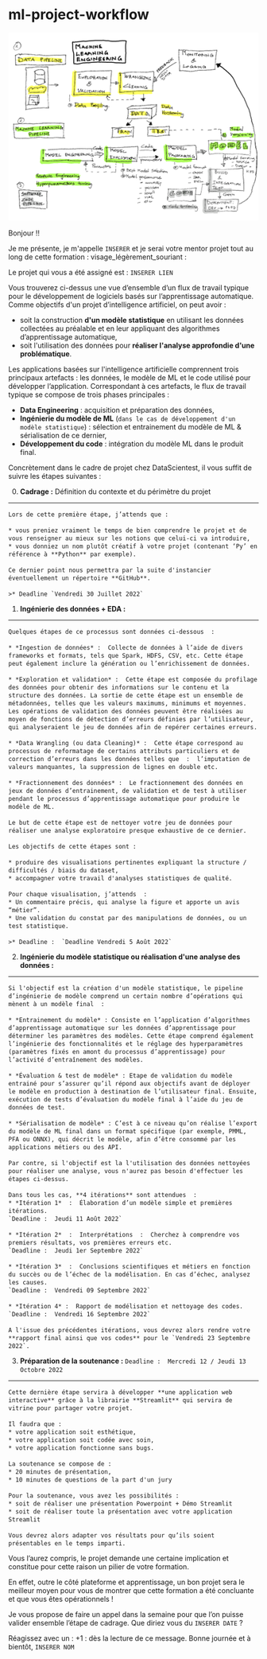 # ml-project-workflow

!["Machine Learning workflow"](./assets/Mle%20drawing%20-%20page%201.png)

Bonjour !!

Je me présente, je m'appelle `INSERER` et je serai votre mentor projet tout au long de cette formation  : visage_légèrement_souriant : 

Le projet qui vous a été assigné est  :  `INSERER LIEN`

Vous trouverez ci-dessus une vue d’ensemble d’un flux de travail typique pour le développement de logiciels basés sur l’apprentissage automatique. Comme objectifs d'un projet d’intelligence artificiel, on peut avoir : 

* soit la construction **d'un modèle statistique** en utilisant les données collectées au préalable et en leur appliquant des algorithmes d’apprentissage automatique,
* soit l'utilisation des données pour **réaliser l'analyse approfondie d'une problématique**.

 
Les applications basées sur l'intelligence artificielle comprennent trois principaux artefacts :  les données, le modèle de ML et le code utilisé pour développer l’application. Correspondant à ces artefacts, le flux de travail typique se compose de trois phases principales  :  

* **Data Engineering**  :  acquisition et préparation des données, 
* **Ingénierie du modèle de ML** (`dans le cas de développement d'un modèle statistique`) :  sélection et entrainement du modèle de ML & sérialisation de ce dernier, 
* **Développement du code**  :  intégration du modèle ML dans le produit final. 

Concrètement dans le cadre de projet chez DataScientest, il vous suffit de suivre les étapes suivantes : 

0. **Cadrage  :**  Définition du contexte et du périmètre du projet
___

	Lors de cette première étape, j’attends que : 

	* vous preniez vraiment le temps de bien comprendre le projet et de vous renseigner au mieux sur les notions que celui-ci va introduire,
	* vous donniez un nom plutôt créatif à votre projet (contenant ‘Py’ en référence à **Python** par exemple).

	Ce dernier point nous permettra par la suite d'instancier éventuellement un répertoire **GitHub**.

	>* Deadline `Vendredi 30 Juillet 2022`
	
1. **Ingénierie des données + EDA  :**
___

	Quelques étapes de ce processus sont données ci-dessous  :   

	* *Ingestion de données* :  Collecte de données à l’aide de divers frameworks et formats, tels que Spark, HDFS, CSV, etc. Cette étape peut également inclure la génération ou l’enrichissement de données. 

	* *Exploration et validation* :  Cette étape est composée du profilage des données pour obtenir des informations sur le contenu et la structure des données. La sortie de cette étape est un ensemble de métadonnées, telles que les valeurs maximums, minimums et moyennes. Les opérations de validation des données peuvent être réalisées au moyen de fonctions de détection d’erreurs définies par l’utilisateur, qui analyseraient le jeu de données afin de repérer certaines erreurs.  

	* *Data Wrangling (ou data Cleaning)* :  Cette étape correspond au processus de reformatage de certains attributs particuliers et de correction d’erreurs dans les données telles que  :  l’imputation de valeurs manquantes, la suppression de lignes en double etc.  

	* *Fractionnement des données* :  Le fractionnement des données en jeux de données d’entrainement, de validation et de test à utiliser pendant le processus d’apprentissage automatique pour produire le modèle de ML. 

	Le but de cette étape est de nettoyer votre jeu de données pour réaliser une analyse exploratoire presque exhaustive de ce dernier.

	Les objectifs de cette étapes sont : 

	* produire des visualisations pertinentes expliquant la structure / difficultés / biais du dataset,
	* accompagner votre travail d'analyses statistiques de qualité.

	Pour chaque visualisation, j’attends  : 
	* Un commentaire précis, qui analyse la figure et apporte un avis “métier”.
	* Une validation du constat par des manipulations de données, ou un test statistique.

	>* Deadline :  `Deadline Vendredi 5 Août 2022`

2. **Ingénierie du modèle statistique ou réalisation d'une analyse des données  :**
___

	Si l'objectif est la création d'un modèle statistique, le pipeline d’ingénierie de modèle comprend un certain nombre d’opérations qui mènent à un modèle final  :  

	* *Entrainement du modèle* : Consiste en l’application d’algorithmes d’apprentissage automatique sur les données d’apprentissage pour déterminer les paramètres des modèles. Cette étape comprend également l’ingénierie des fonctionnalités et le réglage des hyperparamètres (paramètres fixés en amont du processus d’apprentissage) pour l’activité d’entraînement des modèles. 

	* *Évaluation & test de modèle* : Etape de validation du modèle entrainé pour s’assurer qu’il répond aux objectifs avant de déployer le modèle en production à destination de l’utilisateur final. Ensuite, exécution de tests d’évaluation du modèle final à l’aide du jeu de données de test. 

	* *Sérialisation de modèle* : C’est à ce niveau qu’on réalise l’export du modèle de ML final dans un format spécifique (par exemple, PMML, PFA ou ONNX), qui décrit le modèle, afin d’être consommé par les applications métiers ou des API. 

	Par contre, si l'objectif est la l'utilisation des données nettoyées pour réaliser une analyse, vous n'aurez pas besoin d'effectuer les étapes ci-dessus.

	Dans tous les cas, **4 itérations** sont attendues  : 
	* *Itération 1*  :  Élaboration d’un modèle simple et premières itérations.
	`Deadline :  Jeudi 11 Août 2022`

	* *Itération 2*  :  Interprétations  :  Cherchez à comprendre vos premiers résultats, vos premières erreurs etc. 
	`Deadline :  Jeudi 1er Septembre 2022`

	* *Itération 3*  :  Conclusions scientifiques et métiers en fonction du succès ou de l’échec de la modélisation. En cas d’échec, analysez les causes.
	`Deadline :  Vendredi 09 Septembre 2022`

	* *Itération 4* :  Rapport de modélisation et nettoyage des codes.
	`Deadline :  Vendredi 16 Septembre 2022`

	A l'issue des précédentes itérations, vous devrez alors rendre votre **rapport final ainsi que vos codes** pour le `Vendredi 23 Septembre 2022`.

3. **Préparation de la soutenance  :** `Deadline :  Mercredi 12 / Jeudi 13 Octobre 2022`
___

	Cette dernière étape servira à développer **une application web interactive** grâce à la librairie **Streamlit** qui servira de vitrine pour partager votre projet.

	Il faudra que : 
	* votre application soit esthétique,
	* votre application soit codée avec soin,
	* votre application fonctionne sans bugs.

	La soutenance se compose de : 
	* 20 minutes de présentation,
	* 10 minutes de questions de la part d'un jury

	Pour la soutenance, vous avez les possibilités : 
	* soit de réaliser une présentation Powerpoint + Démo Streamlit
	* soit de réaliser toute la présentation avec votre application Streamlit

	Vous devrez alors adapter vos résultats pour qu’ils soient présentables en le temps imparti.

Vous l’aurez compris, le projet demande une certaine implication et constitue pour cette raison un pilier de votre formation.

En effet, outre le côté plateforme et apprentissage, un bon projet sera le meilleur moyen pour vous de montrer que cette formation a été concluante et que vous êtes opérationnels !

Je vous propose de faire un appel dans la semaine pour que l’on puisse valider ensemble l’étape de cadrage. Que diriez vous du  `INSERER DATE` ?

Réagissez avec un  : +1 :  dès la lecture de ce message.
Bonne journée et à bientôt,
`INSERER NOM`
